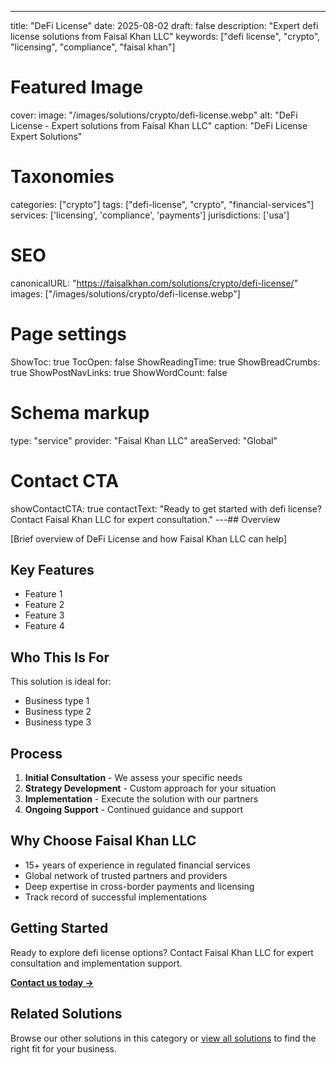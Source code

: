 ---
title: "DeFi License"
date: 2025-08-02
draft: false
description: "Expert defi license solutions from Faisal Khan LLC"
keywords: ["defi license", "crypto", "licensing", "compliance", "faisal khan"]

# Featured Image
cover:
    image: "/images/solutions/crypto/defi-license.webp"
    alt: "DeFi License - Expert solutions from Faisal Khan LLC"
    caption: "DeFi License Expert Solutions"

# Taxonomies
categories: ["crypto"]
tags: ["defi-license", "crypto", "financial-services"]
services: ['licensing', 'compliance', 'payments']
jurisdictions: ['usa']

# SEO
canonicalURL: "https://faisalkhan.com/solutions/crypto/defi-license/"
images: ["/images/solutions/crypto/defi-license.webp"]

# Page settings
ShowToc: true
TocOpen: false
ShowReadingTime: true
ShowBreadCrumbs: true
ShowPostNavLinks: true
ShowWordCount: false

# Schema markup
type: "service"
provider: "Faisal Khan LLC"
areaServed: "Global"

# Contact CTA
showContactCTA: true
contactText: "Ready to get started with defi license? Contact Faisal Khan LLC for expert consultation."
---## Overview

[Brief overview of DeFi License and how Faisal Khan LLC can help]

## Key Features

- Feature 1
- Feature 2  
- Feature 3
- Feature 4

## Who This Is For

This solution is ideal for:

- Business type 1
- Business type 2
- Business type 3

## Process

1. **Initial Consultation** - We assess your specific needs
2. **Strategy Development** - Custom approach for your situation  
3. **Implementation** - Execute the solution with our partners
4. **Ongoing Support** - Continued guidance and support

## Why Choose Faisal Khan LLC

- 15+ years of experience in regulated financial services
- Global network of trusted partners and providers
- Deep expertise in cross-border payments and licensing
- Track record of successful implementations

## Getting Started

Ready to explore defi license options? Contact Faisal Khan LLC for expert consultation and implementation support.

**[Contact us today →](mailto:contact@faisalkhan.com)**

## Related Solutions

Browse our other solutions in this category or [view all solutions](/solutions/) to find the right fit for your business.
